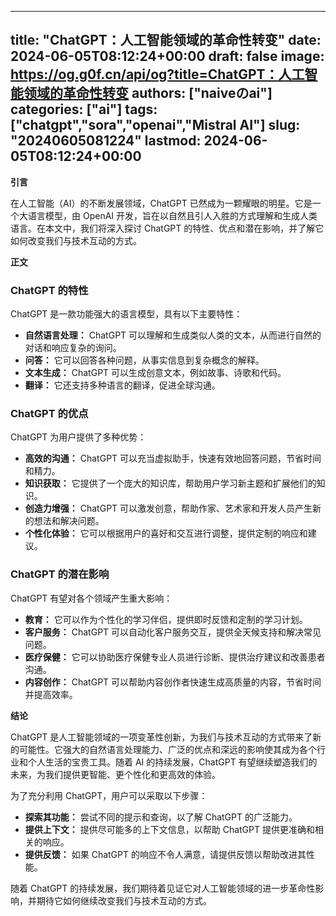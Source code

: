 
---
title: "ChatGPT：人工智能领域的革命性转变"
date: 2024-06-05T08:12:24+00:00
draft: false
image: https://og.g0f.cn/api/og?title=ChatGPT：人工智能领域的革命性转变
authors: ["naiveのai"]
categories: ["ai"]
tags: ["chatgpt","sora","openai","Mistral AI"]
slug: "20240605081224"
lastmod: 2024-06-05T08:12:24+00:00
---
**引言**

在人工智能（AI）的不断发展领域，ChatGPT 已然成为一颗耀眼的明星。它是一个大语言模型，由 OpenAI 开发，旨在以自然且引人入胜的方式理解和生成人类语言。在本文中，我们将深入探讨 ChatGPT 的特性、优点和潜在影响，并了解它如何改变我们与技术互动的方式。

**正文**

### ChatGPT 的特性

ChatGPT 是一款功能强大的语言模型，具有以下主要特性：

- **自然语言处理：** ChatGPT 可以理解和生成类似人类的文本，从而进行自然的对话和响应复杂的询问。
- **问答：** 它可以回答各种问题，从事实信息到复杂概念的解释。
- **文本生成：** ChatGPT 可以生成创意文本，例如故事、诗歌和代码。
- **翻译：** 它还支持多种语言的翻译，促进全球沟通。

### ChatGPT 的优点

ChatGPT 为用户提供了多种优势：

- **高效的沟通：** ChatGPT 可以充当虚拟助手，快速有效地回答问题，节省时间和精力。
- **知识获取：** 它提供了一个庞大的知识库，帮助用户学习新主题和扩展他们的知识。
- **创造力增强：** ChatGPT 可以激发创意，帮助作家、艺术家和开发人员产生新的想法和解决问题。
- **个性化体验：** 它可以根据用户的喜好和交互进行调整，提供定制的响应和建议。

### ChatGPT 的潜在影响

ChatGPT 有望对各个领域产生重大影响：

- **教育：** 它可以作为个性化的学习伴侣，提供即时反馈和定制的学习计划。
- **客户服务：** ChatGPT 可以自动化客户服务交互，提供全天候支持和解决常见问题。
- **医疗保健：** 它可以协助医疗保健专业人员进行诊断、提供治疗建议和改善患者沟通。
- **内容创作：** ChatGPT 可以帮助内容创作者快速生成高质量的内容，节省时间并提高效率。

**结论**

ChatGPT 是人工智能领域的一项变革性创新，为我们与技术互动的方式带来了新的可能性。它强大的自然语言处理能力、广泛的优点和深远的影响使其成为各个行业和个人生活的宝贵工具。随着 AI 的持续发展，ChatGPT 有望继续塑造我们的未来，为我们提供更智能、更个性化和更高效的体验。

为了充分利用 ChatGPT，用户可以采取以下步骤：

- **探索其功能：** 尝试不同的提示和查询，以了解 ChatGPT 的广泛能力。
- **提供上下文：** 提供尽可能多的上下文信息，以帮助 ChatGPT 提供更准确和相关的响应。
- **提供反馈：** 如果 ChatGPT 的响应不令人满意，请提供反馈以帮助改进其性能。

随着 ChatGPT 的持续发展，我们期待着见证它对人工智能领域的进一步革命性影响，并期待它如何继续改变我们与技术互动的方式。